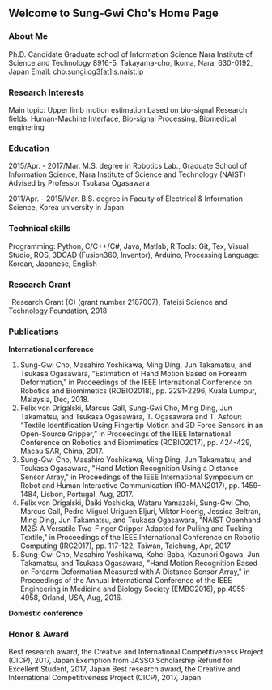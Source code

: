 ## Welcome to Sung-Gwi Cho's Home Page  


### About Me
Ph.D. Candidate 
Graduate school of Information Science 
Nara Institute of Science and Technology 
8916-5, Takayama-cho, Ikoma, Nara, 630-0192, Japan 
Email: cho.sungi.cg3[at]is.naist.jp 

### Research Interests
Main topic: Upper limb motion estimation based on bio-signal 
Research fields: Human-Machine Interface, Bio-signal Processing, Biomedical enginering 

### Education
2015/Apr. - 2017/Mar. M.S. degree 
in Robotics Lab., Graduate School of Information Science, 
Nara Institute of Science and Technology (NAIST) 
Advised by Professor Tsukasa Ogasawara 

2011/Apr. - 2015/Mar. B.S. degree 
in Faculty of Electrical & Information Science, 
Korea university in Japan 

### Technical skills
Programming: Python, C/C++/C#, Java, Matlab, R 
Tools: Git, Tex, Visual Studio, ROS, 3DCAD (Fusion360, Inventor), Arduino, Processing 
Language: Korean, Japanese, English 

### Research Grant
-Research Grant (C) (grant number 2187007), Tateisi Science and Technology Foundation, 2018

### Publications
**International conference**
1. Sung-Gwi Cho, Masahiro Yoshikawa, Ming Ding, Jun Takamatsu, and Tsukasa Ogasawara, "Estimation of Hand Motion Based on Forearm Deformation," in Proceedings of the IEEE International Conference on Robotics and Biomimetics (ROBIO2018), pp. 2291-2296, Kuala Lumpur, Malaysia, Dec, 2018.
2. Felix von Drigalski, Marcus Gall, Sung-Gwi Cho, Ming Ding, Jun Takamatsu, and Tsukasa Ogasawara, T. Ogasawara and T. Asfour: “Textile Identification Using Fingertip Motion and 3D Force Sensors in an Open-Source Gripper,” in Proceedings of the IEEE International Conference on Robotics and Biomimetics (ROBIO2017), pp. 424-429, Macau SAR, China, 2017. 
3. Sung-Gwi Cho, Masahiro Yoshikawa, Ming Ding, Jun Takamatsu, and Tsukasa Ogasawara, "Hand Motion Recognition Using a Distance Sensor Array," in Proceedings of the IEEE International Symposium on Robot and Human Interactive Communication (RO-MAN2017), pp. 1459-1484, Lisbon, Portugal, Aug, 2017.
4. Felix von Drigalski, Daiki Yoshioka, Wataru Yamazaki, Sung-Gwi Cho, Marcus Gall, Pedro Miguel Uriguen Eljuri, Viktor Hoerig, Jessica Beltran, Ming Ding, Jun Takamatsu, and Tsukasa Ogasawara, "NAIST Openhand M2S: A Versatile Two-Finger Gripper Adapted for Pulling and Tucking Textile," in Proceedings of the IEEE International Conference on Robotic Computing (IRC2017), pp. 117-122, Taiwan, Taichung, Apr, 2017
5. Sung-Gwi Cho, Masahiro Yoshikawa, Kohei Baba, Kazunori Ogawa, Jun Takamatsu, and Tsukasa Ogasawara, "Hand Motion Recognition Based on Forearm Deformation Measured with A Distance Sensor Array," in Proceedings of the Annual International Conference of the IEEE Engineering in Medicine and Biology Society (EMBC2016), pp.4955-4958, Orland, USA, Aug, 2016.

**Domestic conference**

### Honor & Award
Best research award, the Creative and International Competitiveness Project (CICP), 2017, Japan 
Exemption from JASSO Scholarship Refund for Excellent Student, 2017, Japan 
Best research award, the Creative and International Competitiveness Project (CICP), 2017, Japan 
